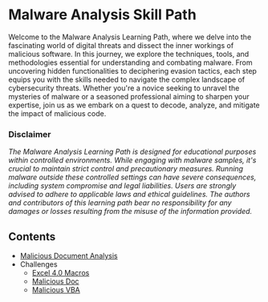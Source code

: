 # Malware Analysis Skill Path

Welcome to the Malware Analysis Learning Path, where we delve into the fascinating world of digital threats and dissect the inner workings of malicious software. In this journey, we explore the techniques, tools, and methodologies essential for understanding and combating malware. From uncovering hidden functionalities to deciphering evasion tactics, each step equips you with the skills needed to navigate the complex landscape of cybersecurity threats. Whether you're a novice seeking to unravel the mysteries of malware or a seasoned professional aiming to sharpen your expertise, join us as we embark on a quest to decode, analyze, and mitigate the impact of malicious code.

### Disclaimer

_The Malware Analysis Learning Path is designed for educational purposes within controlled environments. While engaging with malware samples, it's crucial to maintain strict control and precautionary measures. Running malware outside these controlled settings can have severe consequences, including system compromise and legal liabilities. Users are strongly advised to adhere to applicable laws and ethical guidelines. The authors and contributors of this learning path bear no responsibility for any damages or losses resulting from the misuse of the information provided._

## Contents

- [Malicious Document Analysis](./Modules/Module-6.md)
- Challenges
  - [Excel 4.0 Macros](./Challenges/Excel-4.0-Macros.md)
  - [Malicious Doc](./Challenges/Malicious-Doc.md)
  - [Malicious VBA](./Challenges/Malicious-VBA.md)




